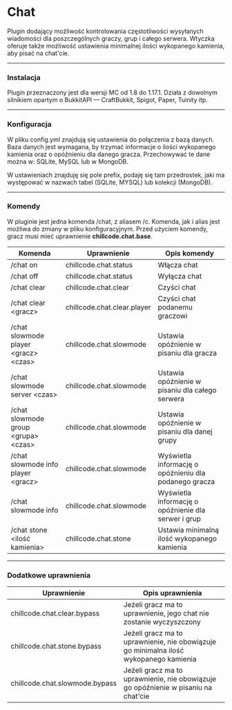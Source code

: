 # Chat

Plugin dodający możliwość kontrolowania częstotliwości wysyłanych wiadomości dla poszczególnych graczy, grup i całego
serwera. Wtyczka oferuje także możliwość ustawienia minimalnej ilości wykopanego kamienia, aby pisać na chat'cie.
___

### Instalacja

Plugin przeznaczony jest dla wersji MC od 1.8 do 1.17.1. Działa z dowolnym silnikiem opartym o BukkitAPI — CraftBukkit,
Spigot, Paper, Tuinity itp.
___

### Konfiguracja

W pliku config.yml znajdują się ustawienia do połączenia z bazą danych. Baza danych jest wymagana, by trzymać informacje
o ilości wykopanego kamienia oraz o opóźnieniu dla danego gracza. Przechowywać te dane można w: SQLite, MySQL lub w
MongoDB.

W ustawieniach znajduję się pole prefix, podaję się tam przedrostek, jaki ma występować w nazwach tabel (SQLite, MYSQL)
lub kolekcji (MongoDB).
___

### Komendy

W pluginie jest jedna komenda /chat, z aliasem /c. Komenda, jak i alias jest możliwa do zmiany w pliku konfiguracyjnym.
Przed użyciem komendy, gracz musi mieć uprawnienie **chillcode.chat.base**.

|                 Komenda               |          Uprawnienie        |                       Opis komendy                    |
|---------------------------------------|-----------------------------|-------------------------------------------------------|
|/chat on                               | chillcode.chat.status       | Włącza chat                                           |
|/chat off                              | chillcode.chat.status       | Wyłącza chat                                          |
|/chat clear                            | chillcode.chat.clear        | Czyści chat                                           |
|/chat clear \<gracz>                   | chillcode.chat.clear.player | Czyści chat podanemu graczowi                         |
|/chat slowmode player \<gracz> \<czas> | chillcode.chat.slowmode     | Ustawia opóźnienie w pisaniu dla gracza               |
|/chat slowmode server \<czas>          | chillcode.chat.slowmode     | Ustawia opóźnienie w pisaniu dla całego serwera       |
|/chat slowmode group \<grupa> \<czas>  | chillcode.chat.slowmode     | Ustawia opóźnienie w pisaniu dla danej grupy          |
|/chat slowmode info player \<gracz>    | chillcode.chat.slowmode     | Wyświetla informację o opóźnieniu dla podanego gracza |
|/chat slowmode info                    | chillcode.chat.slowmode     | Wyświetla informację o opóźnienie dla serwer i grup   |
|/chat stone \<ilość kamienia>          | chillcode.chat.stone        | Ustawia minimalną ilość wykopanego kamienia           |

___

### Dodatkowe uprawnienia

|           Uprawnienie          |                                    Opis uprawnienia                                   |
|--------------------------------|---------------------------------------------------------------------------------------|
| chillcode.chat.clear.bypass    | Jeżeli gracz ma to uprawnienie, jego chat nie zostanie wyczyszczony                   |
| chillcode.chat.stone.bypass    | Jeżeli gracz ma to uprawnienie, nie obowiązuje go minimalna ilość wykopanego kamienia |
| chillcode.chat.slowmode.bypass | Jeżeli gracz ma to uprawnienie, nie obowiązuje go opóźnienie w pisaniu na chat'cie    |
